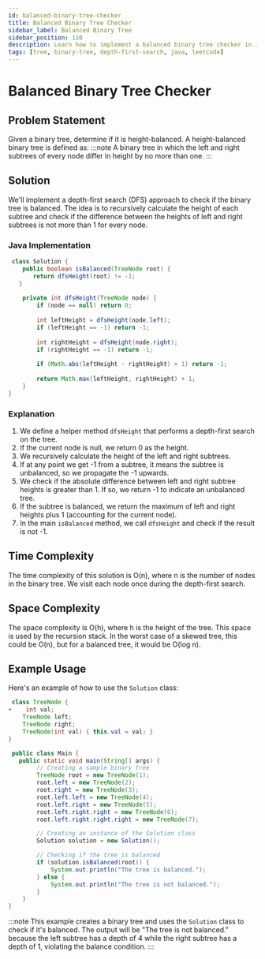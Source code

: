```yaml
---
id: balanced-binary-tree-checker
title: Balanced Binary Tree Checker
sidebar_label: Balanced Binary Tree
sidebar_position: 110
description: Learn how to implement a balanced binary tree checker in Java, with explanations of the algorithm and time complexity analysis.
tags: [tree, binary-tree, depth-first-search, java, leetcode]
---
```


# Balanced Binary Tree Checker

## Problem Statement

Given a binary tree, determine if it is height-balanced. A height-balanced binary tree is defined as:
:::note
 A binary tree in which the left and right subtrees of every node differ in height by no more than one.
:::
## Solution

We'll implement a depth-first search (DFS) approach to check if the binary tree is balanced. The idea is to recursively calculate the height of each subtree and check if the difference between the heights of left and right subtrees is not more than 1 for every node.

### Java Implementation

```java
 class Solution {
    public boolean isBalanced(TreeNode root) {
       return dfsHeight(root) != -1;
   }
    
    private int dfsHeight(TreeNode node) {
        if (node == null) return 0;
        
        int leftHeight = dfsHeight(node.left);
        if (leftHeight == -1) return -1;
        
        int rightHeight = dfsHeight(node.right);
        if (rightHeight == -1) return -1;
        
        if (Math.abs(leftHeight - rightHeight) > 1) return -1;
        
        return Math.max(leftHeight, rightHeight) + 1;
    }
}
```

### Explanation

1. We define a helper method `dfsHeight` that performs a depth-first search on the tree.
2. If the current node is null, we return 0 as the height.
3. We recursively calculate the height of the left and right subtrees.
4. If at any point we get -1 from a subtree, it means the subtree is unbalanced, so we propagate the -1 upwards.
5. We check if the absolute difference between left and right subtree heights is greater than 1. If so, we return -1 to indicate an unbalanced tree.
6. If the subtree is balanced, we return the maximum of left and right heights plus 1 (accounting for the current node).
7. In the main `isBalanced` method, we call `dfsHeight` and check if the result is not -1.

## Time Complexity

The time complexity of this solution is O(n), where n is the number of nodes in the binary tree. We visit each node once during the depth-first search.

## Space Complexity

The space complexity is O(h), where h is the height of the tree. This space is used by the recursion stack. In the worst case of a skewed tree, this could be O(n), but for a balanced tree, it would be O(log n).

## Example Usage

Here's an example of how to use the `Solution` class:

```java
 class TreeNode {
+    int val;
    TreeNode left;
    TreeNode right;
    TreeNode(int val) { this.val = val; }
}

 public class Main {
   public static void main(String[] args) {
        // Creating a sample binary tree
        TreeNode root = new TreeNode(1);
        root.left = new TreeNode(2);
        root.right = new TreeNode(3);
        root.left.left = new TreeNode(4);
        root.left.right = new TreeNode(5);
        root.left.right.right = new TreeNode(6);
        root.left.right.right.right = new TreeNode(7);

        // Creating an instance of the Solution class
        Solution solution = new Solution();

        // Checking if the tree is balanced
        if (solution.isBalanced(root)) {
            System.out.println("The tree is balanced.");
        } else {
            System.out.println("The tree is not balanced.");
        }
    }
}
```
:::note
This example creates a binary tree and uses the `Solution` class to check if it's balanced. The output will be "The tree is not balanced." because the left subtree has a depth of 4 while the right subtree has a depth of 1, violating the balance condition.
:::